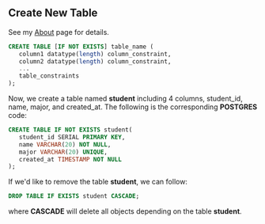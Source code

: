 ## Create New Table
See my [About](https://neon.com/postgresql/postgresql-tutorial/postgresql-create-table) page for details.

```sql
CREATE TABLE [IF NOT EXISTS] table_name (
   column1 datatype(length) column_constraint,
   column2 datatype(length) column_constraint,
   ...
   table_constraints
);
```

Now, we create a table named **student** including 4 columns, student_id, name, major, and created_at.
The following is the corresponding **POSTGRES** code:

```sql
CREATE TABLE IF NOT EXISTS student(
   student_id SERIAL PRIMARY KEY,
   name VARCHAR(20) NOT NULL,
   major VARCHAR(20) UNIQUE,
   created_at TIMESTAMP NOT NULL
);
```

If we'd like to remove the table **student**, we can follow:

```sql
DROP TABLE IF EXISTS student CASCADE;
```

where **CASCADE** will delete all objects depending on the table **student**.